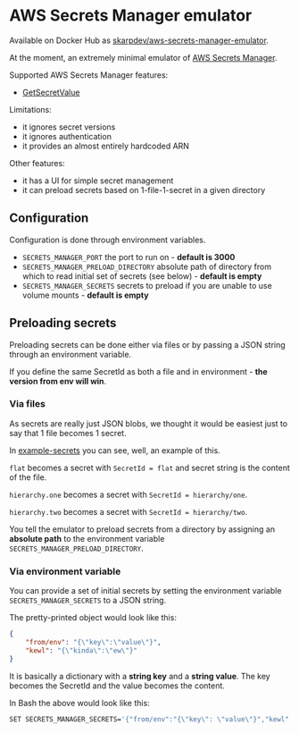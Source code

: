 # AWS Secrets Manager emulator

Available on Docker Hub as [skarpdev/aws-secrets-manager-emulator](https://hub.docker.com/r/skarpdev/aws-secrets-manager-emulator/).

At the moment, an extremely minimal emulator of [AWS Secrets Manager](https://aws.amazon.com/secrets-manager/).

Supported AWS Secrets Manager features:
- [GetSecretValue](https://docs.aws.amazon.com/secretsmanager/latest/apireference/API_GetSecretValue.html)

Limitations:
- it ignores secret versions
- it ignores authentication
- it provides an almost entirely hardcoded ARN

Other features:
- it has a UI for simple secret management
- it can preload secrets based on 1-file-1-secret in a given directory


## Configuration

Configuration is done through environment variables.

- `SECRETS_MANAGER_PORT` the port to run on - **default is 3000**
- `SECRETS_MANAGER_PRELOAD_DIRECTORY` absolute path of directory from which to read initial set of secrets (see below) - **default is empty**
- `SECRETS_MANAGER_SECRETS` secrets to preload if you are unable to use volume mounts - **default is empty**


## Preloading secrets

Preloading secrets can be done either via files or by passing a JSON string through an environment variable.

If you define the same SecretId as both a file and in environment - **the version from env will win**.


### Via files

As secrets are really just JSON blobs, we thought it would be easiest just to say that 1 file becomes 1 secret.

In [example-secrets](./example-secrets) you can see, well, an example of this.

`flat` becomes a secret with `SecretId = flat` and secret string is the content of the file.

`hierarchy.one` becomes a secret with `SecretId = hierarchy/one`.

`hierarchy.two` becomes a secret with `SecretId = hierarchy/two`.

You tell the emulator to preload secrets from a directory by assigning an **absolute path** to the environment variable `SECRETS_MANAGER_PRELOAD_DIRECTORY`.


### Via environment variable

You can provide a set of initial secrets by setting the environment variable `SECRETS_MANAGER_SECRETS` to a JSON string.

The pretty-printed object would look like this:

```json
{
    "from/env": "{\"key\":\"value\"}",
    "kewl": "{\"kinda\":\"ew\"}"
}
```

It is basically a dictionary with a **string key** and a **string value**. The key becomes the SecretId and the value becomes the content.

In Bash the above would look like this:

```bash
SET SECRETS_MANAGER_SECRETS='{"from/env":"{\"key\": \"value\"}","kewl":"{\"kinda\":\"ew\"}"}'
```
